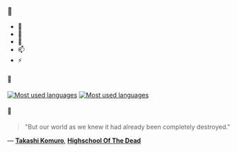 ### 👋

- 🔭
- 🌱
- 💬
- 📫
- ⚡

#### 🧏

[![Most used languages](https://github-readme-stats-aynah.vercel.app/api/top-langs/?username=aynh&theme=solarized-dark&langs_count=6&layout=compact&hide_title=true)](https://github.com/anuraghazra/github-readme-stats#gh-dark-mode-only)
[![Most used languages](https://github-readme-stats-aynah.vercel.app/api/top-langs/?username=aynh&theme=solarized-light&langs_count=6&layout=compact&hide_title=true)](https://github.com/anuraghazra/github-readme-stats#gh-light-mode-only)

#### 💬

> "But our world as we knew it had already been completely destroyed."

&mdash; [**Takashi Komuro**](https://myanimelist.net/character.php?q=Takashi%20Komuro&cat=character), [**Highschool Of The Dead**](https://myanimelist.net/search/all?q=Highschool%20Of%20The%20Dead&cat=all)
